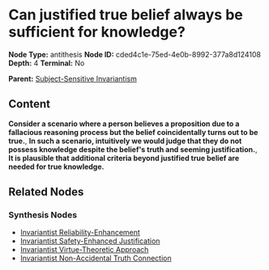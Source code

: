 # Can justified true belief always be sufficient for knowledge?

**Node Type:** antithesis
**Node ID:** cded4c1e-75ed-4e0b-8992-377a8d124108
**Depth:** 4
**Terminal:** No

**Parent:** [Subject-Sensitive Invariantism](subject-sensitive-invariantism-synthesis-fab48888-708c-445b-b397-d53563a1edd0.md)

## Content

**Consider a scenario where a person believes a proposition due to a fallacious reasoning process but the belief coincidentally turns out to be true.**, **In such a scenario, intuitively we would judge that they do not possess knowledge despite the belief's truth and seeming justification.**, **It is plausible that additional criteria beyond justified true belief are needed for true knowledge.**

## Related Nodes

### Synthesis Nodes

- [Invariantist Reliability-Enhancement](invariantist-reliability-enhancement-synthesis-b6b20e07-b4fb-464a-b259-6c4cdd77a7a6.md)
- [Invariantist Safety-Enhanced Justification](invariantist-safety-enhanced-justification-synthesis-b7abe226-e835-4df7-bbfd-e3a7cd702b94.md)
- [Invariantist Virtue-Theoretic Approach](invariantist-virtue-theoretic-approach-synthesis-c22dc0b9-b122-41cb-b25b-fb777a27dc57.md)
- [Invariantist Non-Accidental Truth Connection](invariantist-non-accidental-truth-connection-synthesis-9acef0b4-3c52-4eb6-a605-84bc230a4af2.md)
